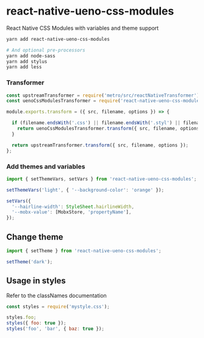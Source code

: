# react-native-ueno-css-modules
React Native CSS Modules with variables and theme support

```bash
yarn add react-native-ueno-css-modules

# And optional pre-processors
yarn add node-sass
yarn add stylus
yarn add less
```


### Transformer
```js
const upstreamTransformer = require('metro/src/reactNativeTransformer');
const uenoCssModulesTransformer = require('react-native-ueno-css-modules/transformer');

module.exports.transform = ({ src, filename, options }) => {

  if (filename.endsWith('.css') || filename.endsWith('.styl') || filename.endsWith('.scss') || filename.endsWith('.sass') || filename.endsWith('.less')) {
    return uenoCssModulesTransformer.transform({ src, filename, options });
  }

  return upstreamTransformer.transform({ src, filename, options });
};
```

### Add themes and variables

```jsx
import { setThemeVars, setVars } from 'react-native-ueno-css-modules';

setThemeVars('light', { '--background-color': 'orange' });

setVars({
  '--hairline-width': StyleSheet.hairlineWidth,
  '--mobx-value': [MobxStore, 'propertyName'],
});
```

## Change theme

```jsx
import { setTheme } from 'react-native-ueno-css-modules';

setTheme('dark');
```


## Usage in styles

Refer to the classNames documentation

```jsx
const styles = require('mystyle.css');

styles.foo;
styles({ foo: true });
styles('foo', 'bar', { baz: true });
```
